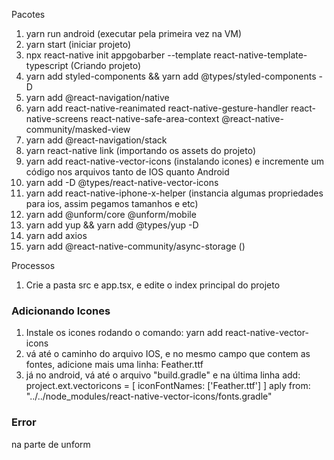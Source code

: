 Pacotes

1. yarn run android (executar pela primeira vez na VM)
2. yarn start (iniciar projeto)
3. npx react-native init appgobarber --template react-native-template-typescript (Criando projeto)
4. yarn add styled-components && yarn add @types/styled-components -D
5. yarn add @react-navigation/native
6. yarn add react-native-reanimated react-native-gesture-handler react-native-screens react-native-safe-area-context @react-native-community/masked-view
7. yarn add @react-navigation/stack
8. yarn react-native link (importando os assets do projeto)
9. yarn add react-native-vector-icons (instalando icones) e incremente um código nos arquivos tanto de IOS quanto Android
10. yarn add -D @types/react-native-vector-icons
11. yarn add react-native-iphone-x-helper (instancia algumas propriedades para ios, assim pegamos tamanhos e etc)
12. yarn add @unform/core @unform/mobile
13. yarn add yup && yarn add @types/yup -D
14. yarn add axios
15. yarn add @react-native-community/async-storage ()

Processos

1. Crie a pasta src e app.tsx, e edite o index principal do projeto

### Adicionando Icones

1. Instale os icones rodando o comando: yarn add react-native-vector-icons
2. vá até o caminho do arquivo IOS, e no mesmo campo que contem as fontes, adicione mais uma linha: <string>Feather.ttf<string>
3. já no android, vá até o arquivo "build.gradle" e na última linha add:
   project.ext.vectoricons = [
   iconFontNames: ['Feather.ttf']
   ]
   aply from: "../../node_modules/react-native-vector-icons/fonts.gradle"

### Error

na parte de unform

